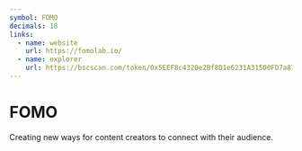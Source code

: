 ```yaml
---
symbol: FOMO
decimals: 18
links:
  - name: website
    url: https://fomolab.io/
  - name: explorer
    url: https://bscscan.com/token/0x5EEF8c4320e2Bf8D1e6231A31500FD7a87D02985
---
```


# FOMO

Creating new ways for content creators to connect with their audience.
